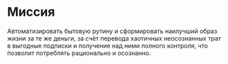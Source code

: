 # Миссия

Автоматизировать бытовую рутину и сформировать наилучший образ жизни за те же деньги, за счёт перевода хаотичных неосознанных трат в выгодные подписки и получение над ними полного контроля, что позволит потреблять рационально и осознанно.

